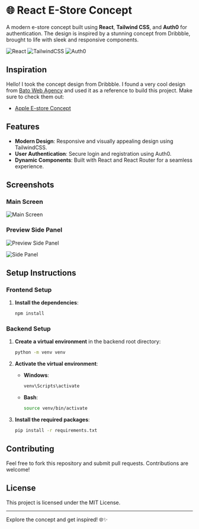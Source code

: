 # 🌐 React E-Store Concept

A modern e-store concept built using **React**, **Tailwind CSS**, and **Auth0** for authentication. The design is inspired by a stunning concept from Dribbble, brought to life with sleek and responsive components.

![React](https://img.shields.io/badge/React-17.0.2-blue.svg) ![TailwindCSS](https://img.shields.io/badge/TailwindCSS-2.2.16-blue.svg) ![Auth0](https://img.shields.io/badge/Auth0-Authentication-orange.svg)

## Inspiration

Hello! I took the concept design from Dribbble. I found a very cool design from [Bato Web Agency](https://dribbble.com/batowebagency) and used it as a reference to build this project. Make sure to check them out:
- [Apple E-store Concept](https://dribbble.com/shots/21287609-Apple-E-store-Concept)

## Features

- **Modern Design**: Responsive and visually appealing design using TailwindCSS.
- **User Authentication**: Secure login and registration using Auth0.
- **Dynamic Components**: Built with React and React Router for a seamless experience.

## Screenshots

### Main Screen
![Main Screen](https://github.com/user-attachments/assets/f3a8b9d6-31b2-4441-a7e3-6b08553944b9)

### Preview Side Panel
![Preview Side Panel](https://github.com/user-attachments/assets/91de989e-78a3-4809-bdaf-ea509e3b77ac)

![Side Panel](https://github.com/user-attachments/assets/cbfc5545-f1bd-44ef-8145-29a7062b20e2)

## Setup Instructions

### Frontend Setup

1. **Install the dependencies**:
    ```bash
    npm install
    ```

### Backend Setup

1. **Create a virtual environment** in the backend root directory:
    ```bash
    python -m venv venv
    ```

2. **Activate the virtual environment**:
    - **Windows**:
        ```bash
        venv\Scripts\activate
        ```
    - **Bash**:
        ```bash
        source venv/bin/activate
        ```

3. **Install the required packages**:
    ```bash
    pip install -r requirements.txt
    ```

## Contributing

Feel free to fork this repository and submit pull requests. Contributions are welcome!

## License

This project is licensed under the MIT License.

---

Explore the concept and get inspired! 🌐✨

